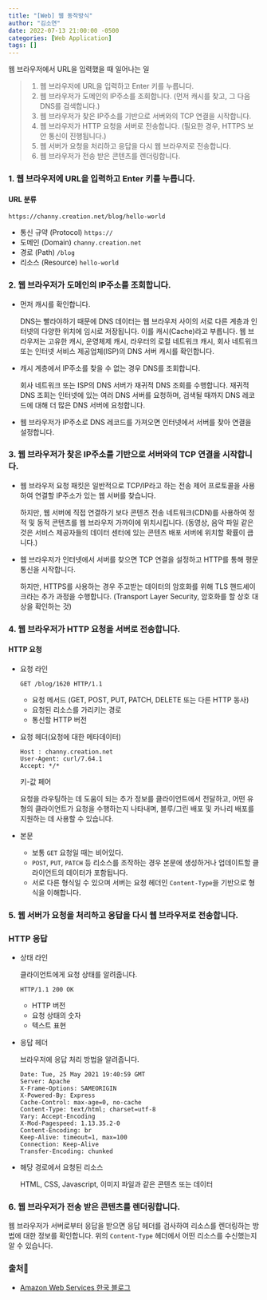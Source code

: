 ```yaml
---
title: "[Web] 웹 동작방식"
author: "김소연"
date: 2022-07-13 21:00:00 -0500
categories: [Web Application]
tags: []
---
```




웹 브라우저에서 URL을 입력했을 때 일어나는 일

> 1. 웹 브라우저에 URL을 입력하고 Enter 키를 누릅니다.
> 2. 웹 브라우저가 도메인의 IP주소를 조회합니다.
>    (먼저 캐시를 찾고, 그 다음 DNS를 검색합니다.)
> 3. 웹 브라우저가 찾은 IP주소를 기반으로 서버와의 TCP 연결을 시작합니다.
> 4. 웹 브라우저가 HTTP 요청을 서버로 전송합니다.
>    (필요한 경우, HTTPS 보안 통신이 진행됩니다.)
> 5. 웹 서버가 요청을 처리하고 응답을 다시 웹 브라우저로 전송합니다.
> 6. 웹 브라우저가 전송 받은 콘텐츠를 렌더링합니다.



### 1. 웹 브라우저에 URL을 입력하고 Enter 키를 누릅니다. 

#### URL 분류

`https://channy.creation.net/blog/hello-world`

- 통신 규약 (Protocol)  `https://`
- 도메인 (Domain) `channy.creation.net`
- 경로 (Path) `/blog`
- 리소스 (Resource) `hello-world`



### 2. 웹 브라우저가 도메인의 IP주소를 조회합니다. 

- 먼저 캐시를 확인합니다.

  DNS는 빨라야하기 때문에 DNS 데이터는 웹 브라우저 사이의 서로 다른 계층과 인터넷의 다양한 위치에 임시로 저장됩니다. 이를 캐시(Cache)라고 부릅니다.
  웹 브라우저는 고유한 캐시, 운영체제 캐시, 라우터의 로컬 네트워크 캐시, 회사 네트워크 또는 인터넷 서비스 제공업체(ISP)의 DNS 서버 캐시를 확인합니다.

- 캐시 계층에서 IP주소를 찾을 수 없는 경우 DNS를 조회합니다.

  회사 네트워크 또는 ISP의 DNS 서버가 재귀적 DNS 조회를 수행합니다. 재귀적 DNS 조회는 인터넷에 있는 여러 DNS 서버를 요청하며, 검색될 때까지 DNS 레코드에 대해 더 많은 DNS 서버에 요청합니다.

- 웹 브라우저가 IP주소로 DNS 레코드를 가져오면 인터넷에서 서버를 찾아 연결을 설정합니다.



### 3. 웹 브라우저가 찾은 IP주소를 기반으로 서버와의 TCP 연결을 시작합니다. 

- 웹 브라우저 요청 패킷은 일반적으로 TCP/IP라고 하는 전송 제어 프로토콜을 사용하여 연결할 IP주소가 있는 웹 서버를 찾습니다.

  하지만, 웹 서버에 직접 연결하기 보다 콘텐츠 전송 네트워크(CDN)를 사용하여 정적 및 동적 콘텐츠를 웹 브라우저 가까이에 위치시킵니다. (동영상, 음악 파일 같은 것은 서비스 제공자들의 데이터 센터에 있는 콘텐츠 배포 서버에 위치할 확률이 큽니다.)

- 웹 브라우저가 인터넷에서 서버를 찾으면 TCP 연결을 설정하고 HTTP를 통해 평문 통신을 시작합니다.

  하지만, HTTPS를 사용하는 경우 주고받는 데이터의 암호화를 위해 TLS 핸드셰이크라는 추가 과정을 수행합니다. (Transport Layer Security, 암호화를 할 상호 대상을 확인하는 것)



### 4. 웹 브라우저가 HTTP 요청을 서버로 전송합니다.

#### HTTP 요청

- 요청 라인

  `GET /blog/1620 HTTP/1.1`

  - 요청 메서드 (GET, POST, PUT, PATCH, DELETE 또는 다른 HTTP 동사)
  - 요청된 리소스를 가리키는 경로
  - 통신할 HTTP 버전

- 요청 헤더(요청에 대한 메타데이터)

  ```
  Host : channy.creation.net
  User-Agent: curl/7.64.1
  Accept: */*
  ```

  키-값 페어

  요청을 라우팅하는 데 도움이 되는 추가 정보를 클라이언트에서 전달하고, 어떤 유형의 클라이언트가 요청을 수행하는지 나타내며, 블루/그린 배포 및 카나리 배포를 지원하는 데 사용할 수 있습니다.

- 본문

  - 보통 `GET` 요청일 때는 비어있다.
  - `POST`, `PUT`, `PATCH` 등 리소스를 조작하는 경우 본문에 생성하거나 업데이트할 클라이언트의 데이터가 포함됩니다.
  - 서로 다른 형식일 수 있으며 서버는 요청 헤더인 `Content-Type`을 기반으로 형식을 이해합니다.

### 5. 웹 서버가 요청을 처리하고 응답을 다시 웹 브라우저로 전송합니다. 

### HTTP 응답

- 상태 라인

  클라이언트에게 요청 상태를 알려줍니다.

  `HTTP/1.1 200 OK`

  - HTTP 버전
  - 요청 상태의 숫자
  - 텍스트 표현

- 응답 헤더

  브라우저에 응답 처리 방법을 알려줍니다.

  ```
  Date: Tue, 25 May 2021 19:40:59 GMT
  Server: Apache
  X-Frame-Options: SAMEORIGIN
  X-Powered-By: Express
  Cache-Control: max-age=0, no-cache
  Content-Type: text/html; charset=utf-8
  Vary: Accept-Encoding
  X-Mod-Pagespeed: 1.13.35.2-0
  Content-Encoding: br
  Keep-Alive: timeout=1, max=100
  Connection: Keep-Alive
  Transfer-Encoding: chunked
  ```

- 해당 경로에서 요청된 리소스

  HTML, CSS, Javascript, 이미지 파일과 같은 콘텐츠 또는 데이터

### 6. 웹 브라우저가 전송 받은 콘텐츠를 렌더링합니다. 

웹 브라우저가 서버로부터 응답을 받으면 응답 헤더를 검사하여 리소스를 렌더링하는 방법에 대한 정보를 확인합니다. 위의 `Content-Type` 헤더에서 어떤 리소스를 수신했는지 알 수 있습니다.



### 출처📎


- [Amazon Web Services 한국 블로그](https://aws.amazon.com/ko/blogs/korea/what-happens-when-you-type-a-url-into-your-browser/?utm_source=dlvr.it&utm_medium=facebook&mibextid=MNDb3O&fs=e&s=cl)